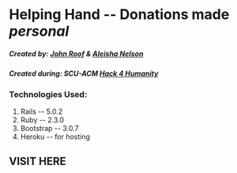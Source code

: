 # Helping Hand -- Donations made *personal*
##### Created by: [John Roof](http://github.com/jroof88) & [Aleisha Nelson](http://github.com/aleishanelson)
##### Created during: SCU-ACM [Hack 4 Humanity](http://www.hackforhumanity.io)
### Technologies Used:
1. Rails -- 5.0.2
2. Ruby -- 2.3.0
3. Bootstrap -- 3.0.7
4. Heroku -- for hosting

## VISIT HERE
